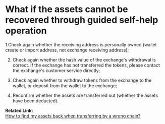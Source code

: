 # What if the assets cannot be recovered through guided self-help operation

1.Check again whether the receiving address is personally owned \(wallet create or import address, not exchange receiving address\);

2. Check again whether the hash value of the exchange's withdrawal is correct. If the exchange has not transferred the tokens, please contact the exchange's customer service directly;

3. Check again whether to withdraw tokens from the exchange to the wallet, or deposit from the wallet to the exchange;

4. Reconfirm whether the assets are transferred out \(whether the assets have been deducted\).

**Related Link:**  
[How to find my assets back when transferring by a wrong chain?](https://tp-lab.tokenpocket.pro/AssetsFind/index.html?locale=en#/)




